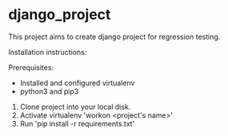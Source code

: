 # django_project
This project aims to create django project for regression testing.


Installation instructions:


Prerequisites:
- Installed and configured virtualenv
- python3 and pip3

1) Clone project into your local disk.
2) Activate virtualenv 'workon <project's name>'
3) Run 'pip install -r requirements.txt'
  
